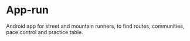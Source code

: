 # App-run
 Android app for street and mountain runners, to find routes, communities, pace control and practice table.
